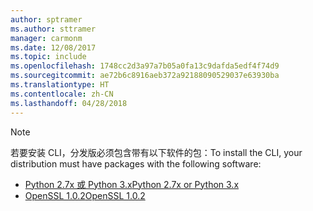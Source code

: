```yaml
---
author: sptramer
ms.author: sttramer
manager: carmonm
ms.date: 12/08/2017
ms.topic: include
ms.openlocfilehash: 1748cc2d3a97a7b05a0fa13c9dafda5edf4f74d9
ms.sourcegitcommit: ae72b6c8916aeb372a92188090529037e63930ba
ms.translationtype: HT
ms.contentlocale: zh-CN
ms.lasthandoff: 04/28/2018
---
```

> [!NOTE]
> <span data-ttu-id="8fb30-101">若要安装 CLI，分发版必须包含带有以下软件的包：</span><span class="sxs-lookup"><span data-stu-id="8fb30-101">To install the CLI, your distribution must have packages with the following software:</span></span>
> * [<span data-ttu-id="8fb30-102">Python 2.7x 或 Python 3.x</span><span class="sxs-lookup"><span data-stu-id="8fb30-102">Python 2.7x or Python 3.x</span></span>](https://ww.python.org/downloads/)
> * [<span data-ttu-id="8fb30-103">OpenSSL 1.0.2</span><span class="sxs-lookup"><span data-stu-id="8fb30-103">OpenSSL 1.0.2</span></span>](https://www.openssl.org/source/)
